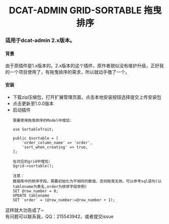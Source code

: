 
<div align="center">

# DCAT-ADMIN GRID-SORTABLE 拖曳排序

</div>


<h3>适用于dcat-admin 2.x版本。</h3>

<h4>背景</h4>
<div>由于原插件是1.x版本的。2.x版本的这个插件，原作者貌似没有维护升级，正好我的一个项目使用了，有拖曳排序的需求，所以就动手撸了一个。</div>

<h4>安装</h4>
<div>
<ul>
    <li>下载zip压缩包，打开扩展管理页面，点击本地安装按钮选择提交上传安装包</li>
    <li>点击更新至1.0.0版本</li>
    <li>启动插件</li>

    需要使用拖曳排序的Model中增加:
    
    use SortableTrait;

    public $sortable = [
        'order_column_name' => 'order',
        'sort_when_creating' => true,
    ];

    在对应的grid中增加:
    $grid->sortable();

    注意：
    数据库中的排序字段，需要初始化为不相同的数值，否则拖曳无效。可以参考sql语句(以tablename为表名,order为排序字段举例)
    SET @row_number = 0;
    UPDATE tablename 
    SET `order` = (@row_number:=@row_number + 1);
</ul>
</div>
<div>这样就大功告成了~</div>

<div>有问题可以联系我，QQ：215543942，或者提交issue</div>







